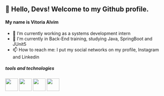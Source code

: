 ## 👋 Hello, Devs! Welcome to my Github profile.
#### My name is Vitoria Alvim

- 🔭 I’m currently working as a systems development intern
- 🌱 I'm currently in Back-End training, studying Java, SpringBoot and JUnit5
- 📫 How to reach me: I put my social networks on my profile, Instagram and Linkedin

##### tools and technologies
 <img src="https://cdn.jsdelivr.net/gh/devicons/devicon@latest/icons/intellij/intellij-original.svg" width="40" height="40" /> <img src="https://cdn.jsdelivr.net/gh/devicons/devicon@latest/icons/java/java-original.svg" width="40" height="40" />  <img src="https://cdn.jsdelivr.net/gh/devicons/devicon@latest/icons/spring/spring-original.svg" width="40" height="40"/>  <img src="https://cdn.jsdelivr.net/gh/devicons/devicon@latest/icons/junit/junit-original.svg" width="40" height="40" />



          
          
          
          
